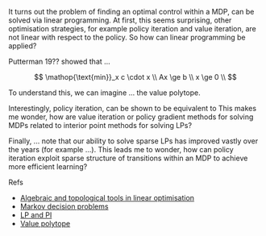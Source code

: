 It turns out the problem of finding an optimal control within a MDP, can be solved via linear programming. At first, this seems surprising, other optimisation strategies, for example policy iteration and value iteration, are not linear with respect to the policy. So how can linear programming be applied?

Putterman 19?? showed that ...

$$
\mathop{\text{min}}_x c \cdot x \\
Ax \ge b \\
x \ge 0 \\
$$

To understand this, we can imagine ... the value polytope.

Interestingly, policy iteration, can be shown to be equivalent to This makes me wonder, how are value iteration or policy gradient methods for solving MDPs related to interior point methods for solving LPs?

Finally, ... note that our ability to solve sparse LPs has improved vastly over the years (for example ...). This leads me to wonder, how can policy iteration exploit sparse structure of transitions within an MDP to achieve more efficient learning?

Refs

- [Algebraic and topological tools in linear optimisation](http://www.ams.org/journals/notices/201907/rnoti-p1023.pdf)
- [Markov decision problems]()
- [LP and PI]()
- [Value polytope]()
